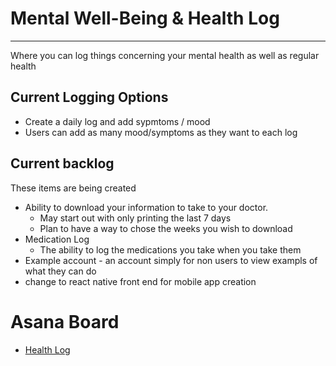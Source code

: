 # Mental Well-Being & Health Log
---
Where you can log things concerning your mental health as well as regular health


## Current Logging Options
- Create a daily log and add sypmtoms / mood
- Users can add as many mood/symptoms as they want to each log

## Current backlog
These items are being created
- Ability to download your information to take to your doctor.
    - May start out with only printing the last 7 days
    - Plan to have a way to chose the weeks you wish to download
- Medication Log
  - The ability to log the medications you take when you take them
- Example account - an account simply for non users to view exampls of what they can do
- change to react native front end for mobile app creation


# Asana Board
- [Health Log](https://app.asana.com/0/1203086607338362/board)
